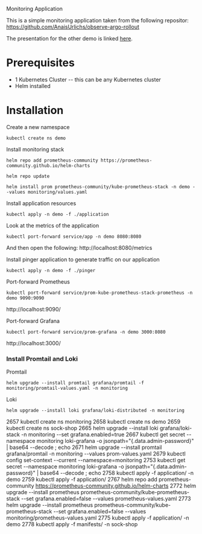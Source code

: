 Monitoring Application

This is a simple monitoring application taken from the following repositor: https://github.com/AnaisUrlichs/observe-argo-rollout 

The presentation for the other demo is linked [here](https://youtu.be/Z8hfs_CN1EY).

# Prerequisites

* 1 Kubernetes Cluster -- this can be any Kubernetes cluster
* Helm installed

# Installation

Create a new namespace
```
kubectl create ns demo
```

Install monitoring stack

```
helm repo add prometheus-community https://prometheus-community.github.io/helm-charts

helm repo update 

helm install prom prometheus-community/kube-prometheus-stack -n demo --values monitoring/values.yaml
```

Install application resources
```
kubectl apply -n demo -f ./application
```

Look at the metrics of the application
```
kubectl port-forward service/app -n demo 8080:8080
```

And then open the following:
http://localhost:8080/metrics

Install pinger application to generate traffic on our application
```
kubectl apply -n demo -f ./pinger
```

Port-forward Prometheus
```
kubectl port-forward service/prom-kube-prometheus-stack-prometheus -n demo 9090:9090
```

http://localhost:9090/

Port-forward Grafana
```
kubectl port-forward service/prom-grafana -n demo 3000:8080
```

http://localhost:3000/

### Install Promtail and Loki

Promtail
```
helm upgrade --install promtail grafana/promtail -f monitoring/promtail-values.yaml -n monitoring
```

Loki 
```
helm upgrade --install loki grafana/loki-distributed -n monitoring
```



 2657  kubectl create ns monitoring
 2658  kubectl create ns demo
 2659  kubectl create ns sock-shop
 2665  helm upgrade --install loki grafana/loki-stack -n monitoring --set grafana.enabled=true
 2667  kubectl get secret --namespace monitoring loki-grafana -o jsonpath="{.data.admin-password}" | base64 --decode ; echo
 2671  helm upgrade --install promtail grafana/promtail -n monitoring --values prom-values.yaml
 2679  kubectl config set-context --current --namespace=monitoring
 2753  kubectl get secret --namespace monitoring loki-grafana -o jsonpath="{.data.admin-password}" | base64 --decode ; echo
 2758  kubectl apply -f application/ -n demo
 2759  kubectl apply -f application/
 2767  helm repo add prometheus-community https://prometheus-community.github.io/helm-charts
 2772  helm upgrade --install prometheus prometheus-community/kube-prometheus-stack --set grafana.enabled=false --values prometheus-values.yaml
 2773  helm upgrade --install prometheus prometheus-community/kube-prometheus-stack --set grafana.enabled=false --values monitoring/prometheus-values.yaml
 2775  kubectl apply -f application/ -n demo
 2778  kubectl apply -f manifests/ -n sock-shop

